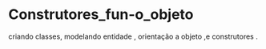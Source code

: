 # Construtores_fun-o_objeto
criando classes, modelando entidade , orientação a objeto ,e construtores .
